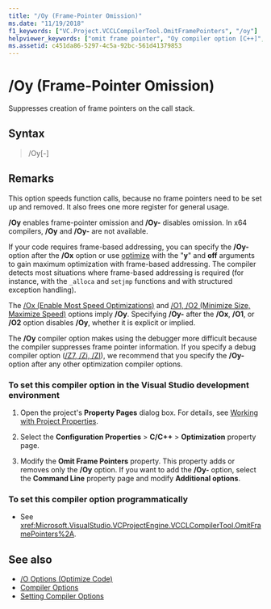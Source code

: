 ```yaml
---
title: "/Oy (Frame-Pointer Omission)"
ms.date: "11/19/2018"
f1_keywords: ["VC.Project.VCCLCompilerTool.OmitFramePointers", "/oy"]
helpviewer_keywords: ["omit frame pointer", "Oy compiler option [C++]", "stack frame pointer compiler option [C++]", "-Oy compiler option [C++]", "frame pointer omission compiler option [C++]", "suppress frame pointer creation", "/Oy compiler option [C++]"]
ms.assetid: c451da86-5297-4c5a-92bc-561d41379853
---
```

# /Oy (Frame-Pointer Omission)

Suppresses creation of frame pointers on the call stack.

## Syntax

> /Oy[-]

## Remarks

This option speeds function calls, because no frame pointers need to be set up and removed. It also frees one more register for general usage.

**/Oy** enables frame-pointer omission and **/Oy-** disables omission. In x64 compilers, **/Oy** and **/Oy-** are not available.

If your code requires frame-based addressing, you can specify the **/Oy-** option after the **/Ox** option or use [optimize](../../preprocessor/optimize.md) with the "**y**" and **off** arguments to gain maximum optimization with frame-based addressing. The compiler detects most situations where frame-based addressing is required (for instance, with the `_alloca` and `setjmp` functions and with structured exception handling).

The [/Ox (Enable Most Speed Optimizations)](../../build/reference/ox-full-optimization.md) and [/O1, /O2 (Minimize Size, Maximize Speed)](../../build/reference/o1-o2-minimize-size-maximize-speed.md) options imply **/Oy**. Specifying **/Oy-** after the **/Ox**, **/O1**, or **/O2** option disables **/Oy**, whether it is explicit or implied.

The **/Oy** compiler option makes using the debugger more difficult because the compiler suppresses frame pointer information. If you specify a debug compiler option ([/Z7, /Zi, /ZI](../../build/reference/z7-zi-zi-debug-information-format.md)), we recommend that you specify the **/Oy-** option after any other optimization compiler options.

### To set this compiler option in the Visual Studio development environment

1. Open the project's **Property Pages** dialog box. For details, see [Working with Project Properties](../../ide/working-with-project-properties.md).

1. Select the **Configuration Properties** > **C/C++** > **Optimization** property page.

1. Modify the **Omit Frame Pointers** property. This property adds or removes only the **/Oy** option. If you want to add the **/Oy-** option, select the **Command Line** property page and modify **Additional options**.

### To set this compiler option programmatically

- See <xref:Microsoft.VisualStudio.VCProjectEngine.VCCLCompilerTool.OmitFramePointers%2A>.

## See also

- [/O Options (Optimize Code)](../../build/reference/o-options-optimize-code.md)
- [Compiler Options](../../build/reference/compiler-options.md)
- [Setting Compiler Options](../../build/reference/setting-compiler-options.md)
